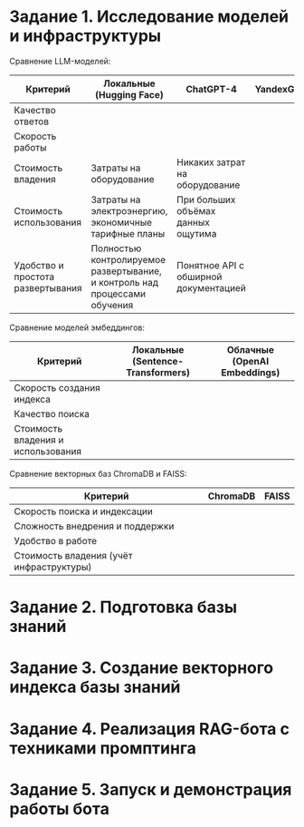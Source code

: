 # Задание 1. Исследование моделей и инфраструктуры

Сравнение LLM-моделей:

| Критерий                          | Локальные (Hugging Face)                                                   | ChatGPT-4                             | YandexGPT |
|-----------------------------------|----------------------------------------------------------------------------|---------------------------------------|-----------|
| Качество ответов                  |                                                                            |                                       |           |
| Скорость работы                   |                                                                            |                                       |           |
| Стоимость владения                | Затраты на оборудование                                                    | Никаких затрат на оборудование        |           |
| Стоимость использования           | Затраты на электроэнергию, экономичные тарифные планы                      | При больших объёмах данных ощутима    |           |
| Удобство и простота развертывания | Полностью контролируемое развертывание, и контроль над процессами обучения | Понятное API с обширной документацией |           |

Сравнение моделей эмбеддингов:

| Критерий                           | Локальные (Sentence-Transformers) | Облачные (OpenAI Embeddings) |
|------------------------------------|-----------------------------------|------------------------------|
| Скорость создания индекса          |                                   |                              |
| Качество поиска                    |                                   |                              |
| Стоимость владения и использования |                                   |                              |

Сравнение векторных баз ChromaDB и FAISS:

| Критерий                                 | ChromaDB | FAISS |
|------------------------------------------|----------|-------|
| Скорость поиска и индексации             |          |       |
| Сложность внедрения и поддержки          |          |       |
| Удобство в работе                        |          |       |
| Стоимость владения (учёт инфраструктуры) |          |       |


# Задание 2. Подготовка базы знаний

# Задание 3. Создание векторного индекса базы знаний

# Задание 4. Реализация RAG-бота с техниками промптинга

# Задание 5. Запуск и демонстрация работы бота